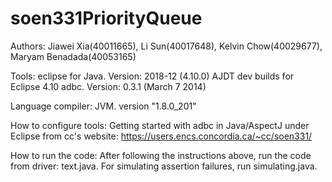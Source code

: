# soen331PriorityQueue
Authors: Jiawei Xia(40011665), Li Sun(40017648), Kelvin Chow(40029677), Maryam Benadada(40053165)

Tools: eclipse for Java. Version: 2018-12 (4.10.0)
       AJDT dev builds for Eclipse 4.10 
       adbc. Version: 0.3.1 (March 7 2014)
       
Language compiler: JVM. version "1.8.0_201"

How to configure tools: Getting started with adbc in Java/AspectJ under Eclipse from cc's website: 
https://users.encs.concordia.ca/~cc/soen331/

How to run the code: After following the instructions above, run the code from driver: text.java. 
For simulating assertion failures, run simulating.java.
